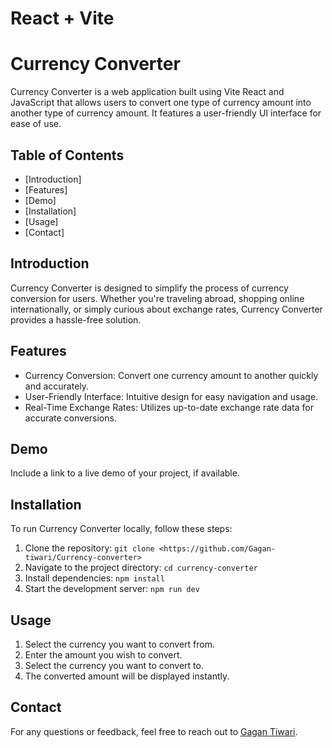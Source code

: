 # React + Vite

# Currency Converter

Currency Converter is a web application built using Vite React and JavaScript that allows users to convert one type of currency amount into another type of currency amount. It features a user-friendly UI interface for ease of use.

## Table of Contents
- [Introduction]
- [Features]
- [Demo]
- [Installation]
- [Usage]
- [Contact]

## Introduction
Currency Converter is designed to simplify the process of currency conversion for users. Whether you're traveling abroad, shopping online internationally, or simply curious about exchange rates, Currency Converter provides a hassle-free solution.

## Features
- Currency Conversion: Convert one currency amount to another quickly and accurately.
- User-Friendly Interface: Intuitive design for easy navigation and usage.
- Real-Time Exchange Rates: Utilizes up-to-date exchange rate data for accurate conversions.

## Demo
Include a link to a live demo of your project, if available.

## Installation
To run Currency Converter locally, follow these steps:

1. Clone the repository: `git clone <https://github.com/Gagan-tiwari/Currency-converter>`
2. Navigate to the project directory: `cd currency-converter`
3. Install dependencies: `npm install`
4. Start the development server: `npm run dev`

## Usage
1. Select the currency you want to convert from.
2. Enter the amount you wish to convert.
3. Select the currency you want to convert to.
4. The converted amount will be displayed instantly.

## Contact
For any questions or feedback, feel free to reach out to [Gagan Tiwari](gagantiwari370@gmail.com).
